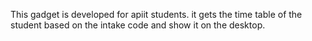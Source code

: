 This gadget is developed for apiit students.
it gets the time table of the student based on the intake code and show it on the desktop.